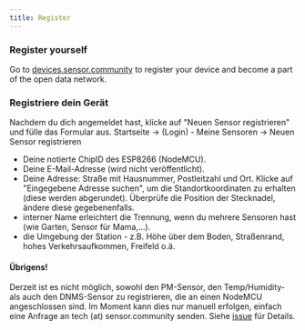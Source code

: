```yaml
---
title: Register
---
```


### Register yourself

Go to [devices.sensor.community](https://devices-test.sensor.community/register) to register your device and become a part of the open data network.


### Registriere dein Gerät
Nachdem du dich angemeldet hast, klicke auf "Neuen Sensor registrieren" und fülle das Formular aus.
Startseite -> (Login) - Meine Sensoren -> Neuen Sensor registrieren

* Deine notierte ChipID des ESP8266 (NodeMCU).
* Deine E-Mail-Adresse (wird nicht veröffentlicht).
* Deine Adresse: Straße mit Hausnummer, Postleitzahl und Ort. Klicke auf "Eingegebene Adresse suchen", um die Standortkoordinaten zu erhalten (diese werden abgerundet). Überprüfe die Position der Stecknadel, ändere diese gegebenenfalls.
* interner Name erleichtert die Trennung, wenn du mehrere Sensoren hast (wie Garten, Sensor für Mama,...).
* die Umgebung der Station - z.B. Höhe über dem Boden, Straßenrand, hohes Verkehrsaufkommen, Freifeld o.ä.

#### Übrigens!
Derzeit ist es nicht möglich, sowohl den PM-Sensor, den Temp/Humidity- als auch den DNMS-Sensor zu registrieren, die an einen NodeMCU angeschlossen sind.
Im Moment kann dies nur manuell erfolgen, einfach eine Anfrage an tech (at) sensor.community senden.
Siehe [issue](https://github.com/opendata-stuttgart/sensor.community/issues/117
) für Details.
